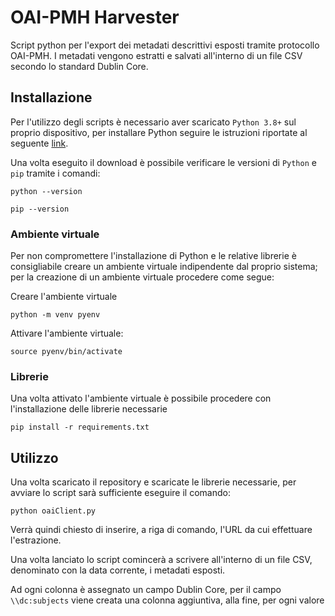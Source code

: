 # OAI-PMH Harvester
Script python per l'export dei metadati descrittivi esposti tramite protocollo OAI-PMH. I metadati vengono estratti e salvati all'interno di un file CSV secondo lo standard Dublin Core. 


## Installazione ##
Per l'utilizzo degli scripts è necessario aver scaricato `Python 3.8+` sul proprio dispositivo, per installare Python seguire le istruzioni riportate al seguente [link](https://www.python.org/downloads/).

Una volta eseguito il download è possibile verificare le versioni di `Python` e `pip` tramite i comandi:

```
python --version
```
```
pip --version
```

### Ambiente virtuale ###
Per non compromettere l'installazione di Python e le relative librerie è consigliabile creare un ambiente virtuale indipendente dal proprio sistema; per la creazione di un ambiente virtuale procedere come segue:

Creare l'ambiente virtuale
```
python -m venv pyenv
```

Attivare l'ambiente virtuale:
```
source pyenv/bin/activate
```

### Librerie ###
Una volta attivato l'ambiente virtuale è possibile procedere con l'installazione delle librerie necessarie

```
pip install -r requirements.txt
```


## Utilizzo ##
Una volta scaricato il repository e scaricate le librerie necessarie, per avviare lo script sarà sufficiente eseguire il comando:
```
python oaiClient.py
```
Verrà quindi chiesto di inserire, a riga di comando, l'URL da cui effettuare l'estrazione.

Una volta lanciato lo script comincerà a scrivere all'interno di un file CSV, denominato con la data corrente, i metadati esposti.

Ad ogni colonna è assegnato un campo Dublin Core, per il campo `\\dc:subjects` viene creata una colonna aggiuntiva, alla fine, per ogni valore
